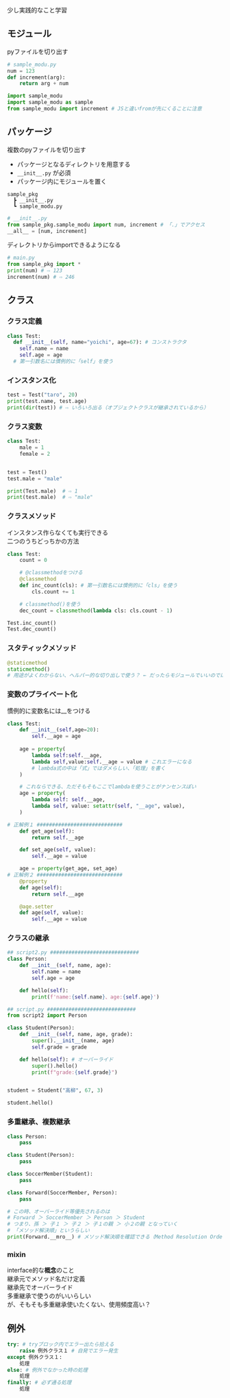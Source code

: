 少し実践的なこと学習
## モジュール
pyファイルを切り出す
```py
# sample_modu.py
num = 123
def increment(arg):
    return arg + num
```
```py
import sample_modu
import sample_modu as sample
from sample_modu import increment # JSと違いfromが先にくることに注意
```

## パッケージ
複数のpyファイルを切り出す
- パッケージとなるディレクトリを用意する
- `__init__.py` が必須
- パッケージ内にモジュールを置く

```
sample_pkg  
  ┣ __init__.py  
  ┗ sample_modu.py  
```

```py
# __init__.py
from sample_pkg.sample_modu import num, increment # 「.」でアクセス
__all__ = [num, increment]
```

ディレクトリからimportできるようになる
```py
# main.py
from sample_pkg import *
print(num) # ⇨ 123
increment(num) # ⇨ 246
```

## クラス

### クラス定義
```py
class Test:
  def __init__(self, name="yoichi", age=67): # コンストラクタ
    self.name = name
    self.age = age
  # 第一引数名には慣例的に「self」を使う
```
### インスタンス化
```py
test = Test("taro", 20)
print(test.name, test.age)
print(dir(test)) # ⇨ いろいろ出る（オブジェクトクラスが継承されているから）
```

### クラス変数
```py
class Test:
    male = 1
    female = 2


test = Test()
test.male = "male"

print(Test.male)  # ⇨ 1
print(test.male)  # ⇨ "male"
```

### クラスメソッド  
インスタンス作らなくても実行できる  
二つのうちどっちかの方法
```py
class Test:
    count = 0

    # @classmethodをつける
    @classmethod
    def inc_count(cls): # 第一引数名には慣例的に「cls」を使う
        cls.count += 1

    # classmethod()を使う
    dec_count = classmethod(lambda cls: cls.count - 1)

Test.inc_count()
Test.dec_count()
```

### スタティックメソッド
```py
@staticmethod
staticmethod()
# 用途がよくわからない、ヘルパー的な切り出しで使う？ ← だったらモジュールでいいのでは？
```

### 変数のプライベート化  
慣例的に変数名には__をつける
```py
class Test:
    def __init__(self,age=20):
        self.__age = age
    
    age = property(
        lambda self:self.__age,
        lambda self,value:self.__age = value # これエラーになる
        # lambda式の中は「式」ではダメらしい、「処理」を書く
    )

    # これならできる、ただそもそもここでlambdaを使うことがナンセンスぽい
    age = property(
        lambda self: self.__age,
        lambda self, value: setattr(self, "__age", value),
    )

# 正解例１ ############################
    def get_age(self):
        return self.__age

    def set_age(self, value):
        self.__age = value

    age = property(get_age, set_age)
# 正解例２ ############################
    @property
    def age(self):
        return self.__age

    @age.setter
    def age(self, value):
        self.__age = value
```

### クラスの継承  
```py
## script2.py #############################
class Person:
    def __init__(self, name, age):
        self.name = name
        self.age = age

    def hello(self):
        print(f'name:{self.name}、age:{self.age}')

## script.py #############################
from script2 import Person

class Student(Person):
    def __init__(self, name, age, grade):
        super().__init__(name, age)
        self.grade = grade

    def hello(self): # オーバーライド
        super().hello()
        print(f"grade:{self.grade}")


student = Student("高柳", 67, 3)

student.hello()
```

### 多重継承、複数継承
```py
class Person:
    pass

class Student(Person):
    pass

class SoccerMember(Student):
    pass

class Forward(SoccerMember, Person):
    pass

# この時、オーバーライド等優先されるのは
# Forward ＞ SoccerMember ＞ Person ＞ Student
# つまり、孫 ＞ 子１ ＞ 子２ ＞ 子１の親 ＞ 小２の親 となっていく
# 「メソッド解決順」というらしい
print(Forward.__mro__) # メソッド解決順を確認できる（Method Resolution Order）
```

### mixin  
interface的な**概念**のこと  
継承元でメソッド名だけ定義  
継承先でオーバーライド  
多重継承で使うのがいいらしい  
が、そもそも多重継承使いたくない、使用頻度高い？

## 例外
```py
try: # tryブロック内でエラー出たら拾える
    raise 例外クラス１ # 自発でエラー発生
except 例外クラス１:
    処理
else: # 例外でなかった時の処理
    処理
finally: # 必ず通る処理
    処理
```